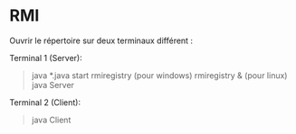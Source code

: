 # RMI
Ouvrir le répertoire sur deux terminaux différent :

Terminal 1 (Server):

>	java *.java
>	start rmiregistry 	(pour windows)
>	rmiregistry & 		(pour linux)
>	java Server

Terminal 2 (Client):

>	java Client
